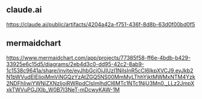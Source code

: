 ## claude.ai
https://claude.ai/public/artifacts/4204a42a-f751-436f-8d8b-63d0f00bd0f5

## mermaidchart
https://www.mermaidchart.com/app/projects/77385f58-ff6e-4bdb-b429-33925e6c15d5/diagrams/2eb4d3c0-dd95-42c2-8ab9-1c1538c9641a/share/invite/eyJhbGciOiJIUzI1NiIsInR5cCI6IkpXVCJ9.eyJkb2N1bWVudElEIjoiMmViNGQzYzAtZGQ5NS00MmMyLThhYjktMWMxNTM4Yzk2NDFhIiwiYWNjZXNzIjoiRWRpdCIsImlhdCI6MTc1NTc1NjU3Mn0._LLz2JmpXxkTWVuPGJXIb_W0B7I3NeT-mDcwyKAW-1M
